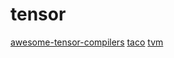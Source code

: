 # tensor

[awesome-tensor-compilers](https://github.com/merrymercy/awesome-tensor-compilers)
[taco](https://github.com/tensor-compiler/taco)
[tvm](https://github.com/apache/tvm)
